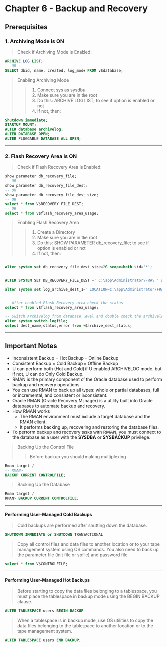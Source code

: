 # Chapter 6 - Backup and Recovery

## Prerequisites

### 1. Archiving Mode is ON

> Check if Archiving Mode is Enabled:

```sql
ARCHIVE LOG LIST;
-- OR
SELECT dbid, name, created, log_mode FROM v$database;
```

> Enabling Archiving Mode
>
> > 1. Connect sys as sysdba
> > 2. Make sure you are in the root
> > 3. Do this: ARCHIVE LOG LIST; to see if option is enabled or not
> > 4. If not, then:

```sql
Shutdown immediate;
STARTUP MOUNT;
ALTER database archivelog;
ALTER DATABASE OPEN;
ALTER PLUGGABLE DATABASE ALL OPEN;
```

---

### 2. Flash Recovery Area is ON

> Check if Flash Recovery Area is Enabled:

```sql
show parameter db_recovery_file;
-- OR
show parameter db_recovery_file_dest;
-- OR
show parameter db_recovery_file_dest_size;
-- OR
select * from V$RECOVERY_FILE_DEST;
-- OR
select * from v$flash_recovery_area_usage;
```

> Enabling Flash Recovery Area
>
> > 1. Create a Directory
> > 2. Make sure you are in the root
> > 3. Do this: SHOW PARAMETER db_recovery_file; to see if option is enabled or not
> > 4. If not, then:

```sql

alter system set db_recovery_file_dest_size=2G scope=both sid='*';


ALTER SYSTEM SET DB_RECOVERY_FILE_DEST =' C:\app\Administrator\FRA\ ' scope=both sid='*';

alter system set log_archive_dest_1=' LOCATION=C:\app\Administrator\FRA1\ ' scope=both;


-- After enabled Flash Recovery area check the status
select * from v$flash_recovery_area_usage;

-- Switch Archivelog from database level and double check the archivelog
alter system switch logfile;
select dest_name,status,error from v$archive_dest_status;
```

---

## Important Notes

- Inconsistent Backup = Hot Backup = Online Backup
- Consistent Backup = Cold Backup = Offline Backup
- U can perform both (Hot and Cold) if U enabled ARCHIVELOG mode. but if not, U can do Only Cold Backup.
- RMAN is the primary component of the Oracle database used to perform backup and recovery operations.
- You can use RMAN to back up all types: whole or partial databases, full or incremental, and consistent or inconsistent.
- Oracle RMAN (Oracle Recovery Manager) is a utility built into Oracle databases to automate backup and recovery.
- How RMAN works
  - The RMAN environment must include a target database and the RMAN client.
  - It performs backing up, recovering and restoring the database files.
- To perform backup and recovery tasks with RMAN, you must connect to the database as a user with the **SYSDBA** or **SYSBACKUP** privilege.

> Backing Up the Control File
>
> > Before backup you should making multiplexing

```sql
Rman target /
-- RMAN>
BACKUP CURRENT CONTROLFILE;
```

> Backing Up the Database

```sql
Rman target /
RMAN> BACKUP CURRENT CONTROLFILE;
```

---

#### Performing User-Managed Cold Backups

> Cold backups are performed after shutting down the database.

```sql
SHUTDOWN IMMEDIATE or SHUTDOWN TRANSACTIONAL
```

> Copy all control files and data files to another location or to your tape management system using OS commands. You also need to back up the parameter file (init file or spfile) and password file.

```sql
select * from V$CONTROLFILE;
```

---

#### Performing User-Managed Hot Backups

> Before starting to copy the data files belonging to a tablespace, you must place the tablespace in backup mode using the BEGIN BACKUP clause.

```sql
ALTER TABLESPACE users BEGIN BACKUP;
```

> When a tablespace is in backup mode, use OS utilities to copy the data files belonging to the tablespace to another location or to the tape management system.

```sql
ALTER TABLESPACE users END BACKUP;
```
